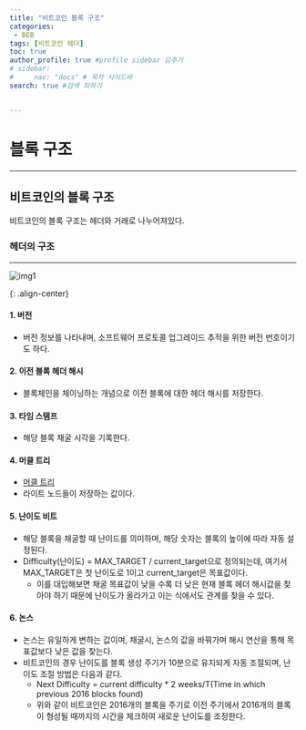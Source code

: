 ```yaml
---
title: "비트코인 블록 구조"
categories:
 - BEB
tags: [비트코인 헤더] 
toc: true
author_profile: true #profile sidebar 감추기
# sidebar:
#     nav: "docs" # 목차 사이드바
search: true #검색 피하기


---
```




# 블록 구조

---



## 비트코인의 블록 구조

비트코인의 블록 구조는 헤더와 거래로 나누어져있다. 



### 헤더의 구조

---

![img1](../../images/2022-09-13-blockstructure/img1.png)

{: .align-center}



#### 1. 버전

- 버전 정보를 나타내며, 소프트웨어 프로토콜 업그레이드 추적을 위한 버전 번호이기도 하다.



#### 2. 이전 블록 헤더 해시

- 블록체인을 체이닝하는 개념으로 이전 블록에 대한 헤더 해시를 저장한다.



#### 3. 타임 스탬프

- 해당 블록 채굴 시각을 기록한다.



#### 4. 머클 트리

- [머클 트리](https://apfl99.github.io/beb/dlt/#%EB%A8%B8%ED%81%B4%ED%8A%B8%EB%A6%AC)
- 라이트 노드들이 저장하는 값이다.



#### 5. 난이도 비트

- 해당 블록을 채굴할 때 난이드를 의미하며, 해당 숫자는 블록의 높이에 따라 자동 설정된다.
- Difficulty(난이도) = MAX_TARGET / current_target으로 정의되는데, 여기서 MAX_TARGET은 첫 난이도로 1이고 current_target은 목표값이다.
  - 이를 대입해보면 채굴 목표값이 낮을 수록 더 낮은 현재 블록 헤더 해시값을 찾아야 하기 때문에 난이도가 올라가고 이는 식에서도 관계를 찾을 수 있다.



#### 6. 논스

- 논스는 유일하게 변하는 값이며, 채굴시, 논스의 값을 바꿔가며 해시 연산을 통해 목표값보다 낮은 값을 찾는다.
- 비트코인의 경우 난이도를 블록 생성 주기가 10분으로 유지되게 자동 조절되며, 난이도 조절 방법은 다음과 같다.
  - Next Difficulty = current difficulty * 2 weeks/T(Time in which previous 2016 blocks found)
  - 위와 같이 비트코인은 2016개의 블록을 주기로 이전 주기에서 2016개의 블록이 형성될 때까지의 시간을 체크하여 새로운 난이도를 조정한다. 

